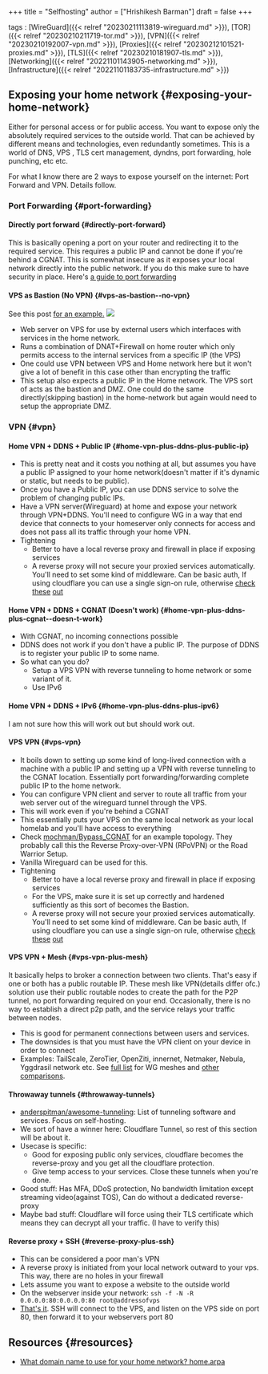 +++
title = "Selfhosting"
author = ["Hrishikesh Barman"]
draft = false
+++

tags
: [WireGuard]({{< relref "20230211113819-wireguard.md" >}}), [TOR]({{< relref "20230210211719-tor.md" >}}), [VPN]({{< relref "20230210192007-vpn.md" >}}), [Proxies]({{< relref "20230212101521-proxies.md" >}}), [TLS]({{< relref "20230210181907-tls.md" >}}), [Networking]({{< relref "20221101143905-networking.md" >}}), [Infrastructure]({{< relref "20221101183735-infrastructure.md" >}})


## Exposing your home network {#exposing-your-home-network}

Either for personal access or for public access. You want to expose only the absolutely required services to the outside world. That can be achieved by different means and technologies, even redundantly sometimes. This is a world of DNS, VPS , TLS cert management, dyndns, port forwarding, hole punching, etc etc.

For what I know there are 2 ways to expose yourself on the internet: Port Forward and VPN. Details follow.


### Port Forwarding {#port-forwarding}


#### Directly port forward {#directly-port-forward}

This is basically opening a port on your router and redirecting it to the required service. This requires a public IP and cannot be done if you're behind a CGNAT. This is somewhat insecure as it exposes your local network directly into the public network. If you do this make sure to have security in place. Here's [a guide to port forwarding](https://www.reddit.com/r/HomeNetworking/comments/i7ijiz/a_guide_to_port_forwarding/)


#### VPS as Bastion (No VPN) {#vps-as-bastion--no-vpn}

See this post [for an example.](https://www.reddit.com/r/selfhosted/comments/gxg3g9/firewall_vs_vpn_for_remotely_accessing_home/)
![](/ox-hugo/20230212140130-selfhosting-1064685922.png)

-   Web server on VPS for use by external users which interfaces with services in the home network.
-   Runs a combination of DNAT+Firewall on home router which only permits access to the internal services from a specific IP (the VPS)
-   One could use VPN between VPS and Home network here but it won't give a lot of benefit in this case other than encrypting the traffic
-   This setup also expects a public IP in the Home network. The VPS sort of acts as the bastion and DMZ. One could do the same directly(skipping bastion) in the home-network but again would need to setup the appropriate DMZ.


### VPN {#vpn}


#### Home VPN + DDNS + Public IP {#home-vpn-plus-ddns-plus-public-ip}

-   This is pretty neat and it costs you nothing at all, but assumes you have a public IP assigned to your home network(doesn't matter if it's dynamic or static, but needs to be public).
-   Once you have a Public IP, you can use DDNS service to solve the problem of changing public IPs.
-   Have a VPN server(Wireguard) at home and expose your network through VPN+DDNS. You'll need to configure WG in a way that end device that connects to your homeserver only connects for access and does not pass all its traffic through your home VPN.
-   Tightening
    -   Better to have a local reverse proxy and firewall in place if exposing services
    -   A reverse proxy will not secure your proxied services automatically. You'll need to set some kind of middleware. Can be basic auth, If using cloudflare you can use a single sign-on rule, otherwise [check](https://goauthentik.io/) [these](https://www.authelia.com/) [out](https://www.youtube.com/watch?v=4UKOh3ssQSU)


#### Home VPN + DDNS + CGNAT (Doesn't work) {#home-vpn-plus-ddns-plus-cgnat--doesn-t-work}

-   With CGNAT, no incoming connections possible
-   DDNS does not work if you don't have a public IP. The purpose of DDNS is to register your public IP to some name.
-   So what can you do?
    -   Setup a VPS VPN with reverse tunneling to home network or some variant of it.
    -   Use IPv6


#### Home VPN + DDNS + IPv6 {#home-vpn-plus-ddns-plus-ipv6}

I am not sure how this will work out but should work out.


#### VPS VPN {#vps-vpn}

-   It boils down to setting up some kind of long-lived connection with a machine with a public IP and setting up a VPN with reverse tunneling to the CGNAT location. Essentially port forwarding/forwarding complete public IP to the home network.
-   You can configure VPN client and server to route all traffic from your web server out of the wireguard tunnel through the VPS.
-   This will work even if you're behind a CGNAT
-   This essentially puts your VPS on the same local network as your local homelab and you'll have access to everything
-   Check [mochman/Bypass_CGNAT](https://github.com/mochman/Bypass_CGNAT) for an example topology. They probably call this the Reverse Proxy-over-VPN (RPoVPN) or the Road Warrior Setup.
-   Vanilla Wireguard can be used for this.
-   Tightening
    -   Better to have a local reverse proxy and firewall in place if exposing services
    -   For the VPS, make sure it is set up correctly and hardened sufficiently as this sort of becomes the Bastion.
    -   A reverse proxy will not secure your proxied services automatically. You'll need to set some kind of middleware. Can be basic auth, If using cloudflare you can use a single sign-on rule, otherwise [check](https://goauthentik.io/) [these](https://www.authelia.com/) [out](https://www.youtube.com/watch?v=4UKOh3ssQSU)


#### VPS VPN + Mesh {#vps-vpn-plus-mesh}

It basically helps to broker a connection between two clients. That's easy if one or both has a public routable IP. These mesh like VPN(details differ ofc.) solution use their public routable nodes to create the path for the P2P tunnel, no port forwarding required on your end. Occasionally, there is no way to establish a direct p2p path, and the service relays your traffic between nodes.

-   This is good for permanent connections between users and services.
-   The downsides is that you must have the VPN client on your device in order to connect
-   Examples: TailScale, ZeroTier, OpenZiti, innernet, Netmaker, Nebula, Yggdrasil network etc. See [full list](https://github.com/HarvsG/WireGuardMeshes#tsexplain1) for WG meshes and [other](https://tailscale.com/compare/zerotier/) [comparisons](https://blog.tonari.no/introducing-innernet).


#### Throwaway tunnels {#throwaway-tunnels}

-   [anderspitman/awesome-tunneling](https://github.com/anderspitman/awesome-tunneling): List of tunneling software and services. Focus on self-hosting.
-   We sort of have a winner here: Cloudflare Tunnel, so rest of this section will be about it.
-   Usecase is specific:
    -   Good for exposing public only services, cloudflare becomes the reverse-proxy and you get all the cloudflare protection.
    -   Give temp access to your services. Close these tunnels when you're done.
-   Good stuff: Has MFA, DDoS protection, No bandwidth limitation except streaming video(against TOS), Can do without a dedicated reverse-proxy
-   Maybe bad stuff: Cloudflare will force using their TLS certificate which means they can decrypt all your traffic. (I have to verify this)


#### Reverse proxy + SSH {#reverse-proxy-plus-ssh}

-   This can be considered a poor man's VPN
-   A reverse proxy is initiated from your local network outward to your vps. This way, there are no holes in your firewall
-   Lets assume you want to expose a website to the outside world
-   On the webserver inside your network: `ssh -f -N -R 0.0.0.0:80:0.0.0.0:80 root@addressofvps`
-   [That's it](https://www.reddit.com/r/selfhosted/comments/w20u62/hardening_simple_selfhosted_services/igocaj7/). SSH will connect to the VPS, and listen on the VPS side on port 80, then forward it to your webservers port 80


## Resources {#resources}

-   [What domain name to use for your home network? home.arpa](https://www.ctrl.blog/entry/homenet-domain-name.html)
